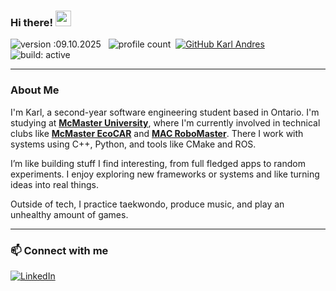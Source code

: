 ### Hi there! <img src="https://emojis.slackmojis.com/emojis/images/1536351075/4594/blob-wave.gif" width="25"/>
![version :09.10.2025](https://img.shields.io/badge/version-09.10.2025-informational) &nbsp;
![profile count](https://komarev.com/ghpvc/?username=karl-andres&color=red)&nbsp;
[![GitHub Karl Andres](https://img.shields.io/github/followers/karl-andres?label=follow&style=social)](https://github.com/karl-andres)&nbsp;
![build: active](https://img.shields.io/badge/build-active-success)

---

### About Me

I'm Karl, a second-year software engineering student based in Ontario. I'm studying at [**McMaster University**](https://www.mcmaster.ca/), where I'm currently involved in technical clubs like [**McMaster EcoCAR**](https://www.macecocar.ca/) and [**MAC RoboMaster**](https://macrobomaster.com/). There I work with systems using C++, Python, and tools like CMake and ROS.

I’m like building stuff I find interesting, from full fledged apps to random experiments. I enjoy exploring new frameworks or systems and like turning ideas into real things.

Outside of tech, I practice taekwondo, produce music, and play an unhealthy amount of games. 

---

### 📫 Connect with me

<a href="https://www.linkedin.com/in/karl-andres/"><img alt="LinkedIn" src="https://img.shields.io/badge/linkedin-%230077B5.svg?&style=flat&logo=linkedin&logoColor=white"/></a> &nbsp;
